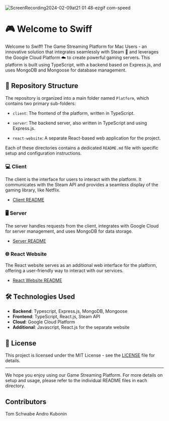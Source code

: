 
![ScreenRecording2024-02-09at21 01 48-ezgif com-speed](https://github.com/tomnotthomas/Swiff/assets/126760913/7c8e6fe0-b4d5-4f7e-ab38-6b924d20085d)

# 🎮 Welcome to Swiff

Welcome to Swiff! The Game Streaming Platform for Mac Users - an innovative solution that integrates seamlessly with Steam 🚂 and leverages the Google Cloud Platform ☁️ to create powerful gaming servers. This platform is built using TypeScript, with a backend based on Express.js, and uses MongoDB and Mongoose for database management.

## 📁 Repository Structure

The repository is organized into a main folder named `Platform`, which contains two primary sub-folders:

- `client`: The frontend of the platform, written in TypeScript.
- `server`: The backend server, also written in TypeScript and using Express.js.

- `react-website`: A separate React-based web application for the project.

Each of these directories contains a dedicated `README.md` file with specific setup and configuration instructions.

### 💻 Client

The client is the interface for users to interact with the platform. It communicates with the Steam API and provides a seamless display of the gaming library, like Netflix.

- [Client README](Platform/client/README.md)

### 🖥️ Server

The server handles requests from the client, integrates with Google Cloud for server management, and uses MongoDB for data storage.

- [Server README](Platform/server/README.md)

### 🌐 React Website

The React website serves as an additional web interface for the platform, offering a user-friendly way to interact with our services.

- [React Website README](Platform/react-website/README.md)

## 🛠️ Technologies Used

- **Backend**: Typescript, Express.js, MongoDB, Mongoose
- **Frontend**: TypeScript, React.js, Steam API
- **Cloud**: Google Cloud Platform
- **Additional**: Javascript, React.js for the separate website

## 📜 License

This project is licensed under the MIT License - see the [LICENSE](LICENSE) file for details.

---

We hope you enjoy using our Game Streaming Platform. For more details on setup and usage, please refer to the individual README files in each directory.






## Contributors
Tom Schwabe
Andro Kubonin



